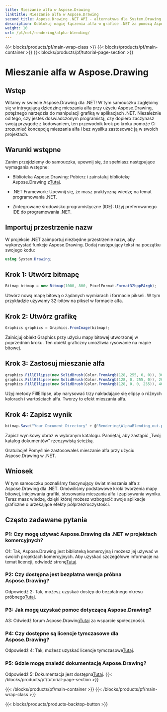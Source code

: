 ```yaml
---
title: Mieszanie alfa w Aspose.Drawing
linktitle: Mieszanie alfa w Aspose.Drawing
second_title: Aspose.Drawing .NET API - alternatywa dla System.Drawing.Common
description: Odblokuj magię łączenia alfa w grafice .NET za pomocą Aspose.Drawing. Podnieś poziom swoich projektów dzięki efektom półprzezroczystości.
weight: 10
url: /pl/net/rendering/alpha-blending/
---
```


{{< blocks/products/pf/main-wrap-class >}}
{{< blocks/products/pf/main-container >}}
{{< blocks/products/pf/tutorial-page-section >}}

# Mieszanie alfa w Aspose.Drawing

## Wstęp

Witamy w świecie Aspose.Drawing dla .NET! W tym samouczku zagłębimy się w intrygującą dziedzinę mieszania alfa przy użyciu Aspose.Drawing, potężnego narzędzia do manipulacji grafiką w aplikacjach .NET. Niezależnie od tego, czy jesteś doświadczonym programistą, czy dopiero zaczynasz swoją przygodę z kodowaniem, ten przewodnik krok po kroku pomoże Ci zrozumieć koncepcję mieszania alfa i bez wysiłku zastosować ją w swoich projektach.

## Warunki wstępne

Zanim przejdziemy do samouczka, upewnij się, że spełniasz następujące wymagania wstępne:

-  Biblioteka Aspose.Drawing: Pobierz i zainstaluj bibliotekę Aspose.Drawing z[Tutaj](https://releases.aspose.com/drawing/net/).

- .NET Framework: Upewnij się, że masz praktyczną wiedzę na temat programowania .NET.

- Zintegrowane środowisko programistyczne (IDE): Użyj preferowanego IDE do programowania .NET.

## Importuj przestrzenie nazw

W projekcie .NET zaimportuj niezbędne przestrzenie nazw, aby wykorzystać funkcje Aspose.Drawing. Dodaj następujący tekst na początku swojego kodu:

```csharp
using System.Drawing;
```

## Krok 1: Utwórz bitmapę

```csharp
Bitmap bitmap = new Bitmap(1000, 800, PixelFormat.Format32bppPArgb);
```

Utwórz nową mapę bitową o żądanych wymiarach i formacie pikseli. W tym przykładzie używamy 32-bitów na piksel w formacie alfa.

## Krok 2: Utwórz grafikę

```csharp
Graphics graphics = Graphics.FromImage(bitmap);
```

Zainicjuj obiekt Graphics przy użyciu mapy bitowej utworzonej w poprzednim kroku. Ten obiekt graficzny umożliwia rysowanie na mapie bitowej.

## Krok 3: Zastosuj mieszanie alfa

```csharp
graphics.FillEllipse(new SolidBrush(Color.FromArgb(128, 255, 0, 0)), 300, 100, 400, 400);
graphics.FillEllipse(new SolidBrush(Color.FromArgb(128, 0, 255, 0)), 200, 300, 400, 400);
graphics.FillEllipse(new SolidBrush(Color.FromArgb(128, 0, 0, 255)), 400, 300, 400, 400);
```

Użyj metody FillEllipse, aby narysować trzy nakładające się elipsy o różnych kolorach i wartościach alfa. Tworzy to efekt mieszania alfa.

## Krok 4: Zapisz wynik

```csharp
bitmap.Save("Your Document Directory" + @"Rendering\AlphaBlending_out.png");
```

Zapisz wynikowy obraz w wybranym katalogu. Pamiętaj, aby zastąpić „Twój katalog dokumentów” rzeczywistą ścieżką.

Gratulacje! Pomyślnie zastosowałeś mieszanie alfa przy użyciu Aspose.Drawing w .NET.

## Wniosek

W tym samouczku poznaliśmy fascynujący świat mieszania alfa z Aspose.Drawing dla .NET. Omówiliśmy podstawowe kroki tworzenia mapy bitowej, inicjowania grafiki, stosowania mieszania alfa i zapisywania wyniku. Teraz masz wiedzę, dzięki której możesz wzbogacić swoje aplikacje graficzne o urzekające efekty półprzezroczystości.

## Często zadawane pytania

### P1: Czy mogę używać Aspose.Drawing dla .NET w projektach komercyjnych?

 O1: Tak, Aspose.Drawing jest biblioteką komercyjną i możesz jej używać w swoich projektach komercyjnych. Aby uzyskać szczegółowe informacje na temat licencji, odwiedź stronę[Tutaj](https://purchase.aspose.com/buy).

### P2: Czy dostępna jest bezpłatna wersja próbna Aspose.Drawing?

 Odpowiedź 2: Tak, możesz uzyskać dostęp do bezpłatnego okresu próbnego[Tutaj](https://releases.aspose.com/).

### P3: Jak mogę uzyskać pomoc dotyczącą Aspose.Drawing?

 A3: Odwiedź forum Aspose.Drawing[Tutaj](https://forum.aspose.com/c/diagram/17) za wsparcie społeczności.

### P4: Czy dostępne są licencje tymczasowe dla Aspose.Drawing?

 Odpowiedź 4: Tak, możesz uzyskać licencje tymczasowe[Tutaj](https://purchase.aspose.com/temporary-license/).

### P5: Gdzie mogę znaleźć dokumentację Aspose.Drawing?

 Odpowiedź 5: Dokumentacja jest dostępna[Tutaj](https://reference.aspose.com/drawing/net/).
{{< /blocks/products/pf/tutorial-page-section >}}

{{< /blocks/products/pf/main-container >}}
{{< /blocks/products/pf/main-wrap-class >}}

{{< blocks/products/products-backtop-button >}}
